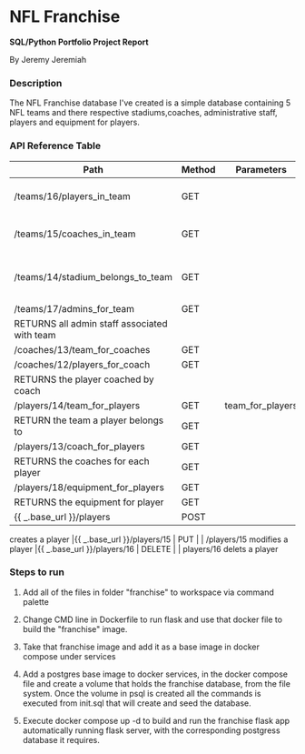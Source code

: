 # NFL Franchise
**SQL/Python Portfolio Project Report**

By Jeremy Jeremiah


### Description ###
The NFL Franchise database I've created is a simple database containing 5 NFL teams and there respective stadiums,coaches,
administrative staff, players and equipment for players.

### API Reference Table ###
| Path                              | Method | Parameters         | Name               | Description                                                       |
|-------------------------------    |--------|---------------------------------------------------------|--------------------|------------------------------------------------------------------|
| /teams/16/players_in_team         | GET    |                    | players_in_team    |                                         players who belong to a team                                                  |
| /teams/15/coaches_in_team         | GET    |                    | coaches_in_team    |                                           coaches associated with a team                                            |
| /teams/14/stadium_belongs_to_team | GET    |                    | stadium_belongs_to_team                                  |   RETURNS the stadium associated with team   |
| /teams/17/admins_for_team         | GET    |                    | admins_for_team   
RETURNS all admin staff associated with team                                            |
| /coaches/13/team_for_coaches      | GET    |                    | team_for_coaches                                         |
| /coaches/12/players_for_coach     | GET    |                    | players_for_coach                  
RETURNS the player coached by coach |        |                    |                                                          |
| /players/14/team_for_players      | GET    |                      team_for_players
RETURN the team a player belongs to | GET    |                    |                      |  
|/players/13/coach_for_players      | GET    |                    | coach_for_players
RETURNS the coaches for each player | GET    |
|/players/18/equipment_for_players  | GET    |                    | equipment_for_players
RETURNS the equipment for player    | GET    |
|{{ _.base_url }}/players           | POST   |                    | players 
creates a player
|{{ _.base_url }}/players/15        | PUT    |                    | /players/15
modifies a player
|{{ _.base_url }}/players/16        | DELETE |                    | players/16
delets a player   

### Steps to run ###
1. Add all of the files in folder "franchise" to workspace via command palette

2. Change CMD line in Dockerfile to run flask and use that docker file to build the "franchise" image.

3. Take that franchise image and add it as a base image in docker compose under services

4. Add a postgres base image to docker services, in the docker compose file and create a volume that holds the franchise database, from
   the file system.
   Once the volume in psql is created all the commands is executed from init.sql that will create and seed the database.

5. Execute docker compose up -d to build and run the franchise flask app automatically running flask server, with the corresponding
   postgress database it requires.


